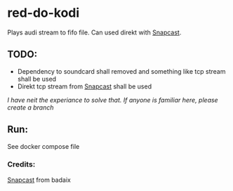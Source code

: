 # red-do-kodi

Plays audi stream to fifo file. Can used direkt with [Snapcast](https://github.com/badaix/snapcast).

## TODO:

* Dependency to soundcard shall removed and something like tcp stream shall be used
* Direkt tcp stream from [Snapcast](https://github.com/badaix/snapcast) shall be used

_I have neit the experiance to solve that. If anyone is familiar here, please create a branch_

## Run:

See docker compose file
   
### Credits:

[Snapcast](https://github.com/badaix/snapcast) from badaix